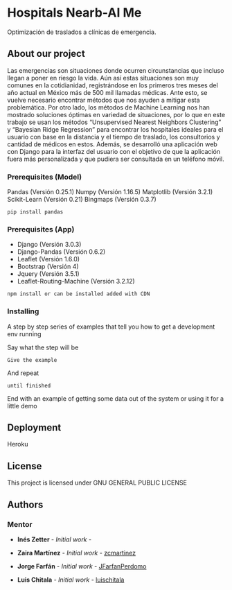# Hospitals Nearb-AI Me

Optimización de traslados a clínicas de emergencia.

## About our project

Las emergencias son situaciones donde ocurren circunstancias que incluso llegan a poner en riesgo la vida. Aún así estas situaciones son muy comunes en la cotidianidad, registrándose en los primeros tres meses del año actual en México más de 500 mil llamadas médicas. Ante esto, se vuelve necesario encontrar métodos que nos ayuden a mitigar esta problemática. Por otro lado, los métodos de Machine Learning nos han mostrado soluciones óptimas en variedad de situaciones, por lo que en este trabajo se usan los métodos “Unsupervised Nearest Neighbors Clustering” y “Bayesian Ridge Regression” para encontrar los hospitales ideales para el usuario con base en la distancia y el tiempo de traslado, los consultorios y cantidad de médicos en estos. Además, se desarrolló una aplicación web con Django para la interfaz del usuario con el objetivo de que la aplicación fuera más personalizada y que pudiera ser consultada en un teléfono móvil. 

### Prerequisites (Model)

Pandas (Versión 0.25.1)
Numpy (Versión 1.16.5)
Matplotlib (Versión 3.2.1)
Scikit-Learn (Versión 0.21)
Bingmaps (Versión 0.3.7)

```
pip install pandas
```

### Prerequisites (App)

* Django (Versión 3.0.3)
* Django-Pandas (Versión 0.6.2)
* Leaflet (Versión 1.6.0)
* Bootstrap (Versión 4)
* Jquery (Versión 3.5.1)
* Leaflet-Routing-Machine (Versión 3.2.12)



```
npm install or can be installed added with CDN
```

### Installing

A step by step series of examples that tell you how to get a development env running

Say what the step will be

```
Give the example
```

And repeat

```
until finished
```

End with an example of getting some data out of the system or using it for a little demo



## Deployment

Heroku







## License

This project is licensed under GNU GENERAL PUBLIC LICENSE

## Authors

### Mentor

* **Inés Zetter** - *Initial work* - [](https://github.com/)


* **Zaira Martínez** - *Initial work* - [zcmartinez](https://github.com/zcmartinez)
* **Jorge Farfán** - *Initial work* - [JFarfanPerdomo](https://github.com/JFarfanPerdomo)
* **Luis Chitala** - *Initial work* - [luischitala](https://github.com/luischitala)


